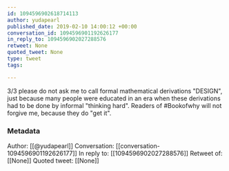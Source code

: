 ```yaml
---
id: 1094596902618714113
author: yudapearl
published_date: 2019-02-10 14:00:12 +00:00
conversation_id: 1094596901192626177
in_reply_to: 1094596902027288576
retweet: None
quoted_tweet: None
type: tweet
tags:

---
```


3/3
please do not ask me to call formal mathematical derivations "DESIGN", just because many people were educated in an era when these derivations had to be done by informal "thinking hard". Readers of #Bookofwhy will not forgive me, because they do "get it".

### Metadata

Author: [[@yudapearl]]
Conversation: [[conversation-1094596901192626177]]
In reply to: [[1094596902027288576]]
Retweet of: [[None]]
Quoted tweet: [[None]]

